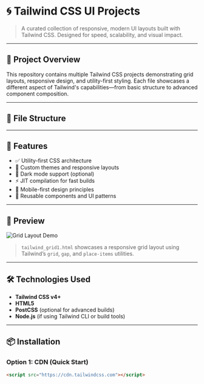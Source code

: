 # 🌀 Tailwind CSS UI Projects

> A curated collection of responsive, modern UI layouts built with Tailwind CSS. Designed for speed, scalability, and visual impact.

---

## 📁 Project Overview

This repository contains multiple Tailwind CSS projects demonstrating grid layouts, responsive design, and utility-first styling. Each file showcases a different aspect of Tailwind's capabilities—from basic structure to advanced component composition.

---

## 📂 File Structure
---

## 🚀 Features

- ✅ Utility-first CSS architecture
- 🎨 Custom themes and responsive layouts
- 🌙 Dark mode support (optional)
- ⚡️ JIT compilation for fast builds
- 📱 Mobile-first design principles
- 🧩 Reusable components and UI patterns

---

## 📸 Preview

![Grid Layout Demo](assets/screenshots/tailwind_grid1.png)

> `tailwind_grid1.html` showcases a responsive grid layout using Tailwind’s `grid`, `gap`, and `place-items` utilities.

---

## 🛠️ Technologies Used

- **Tailwind CSS v4+**
- **HTML5**
- **PostCSS** (optional for advanced builds)
- **Node.js** (if using Tailwind CLI or build tools)

---

## 📦 Installation

### Option 1: CDN (Quick Start)

```html
<script src="https://cdn.tailwindcss.com"></script>
